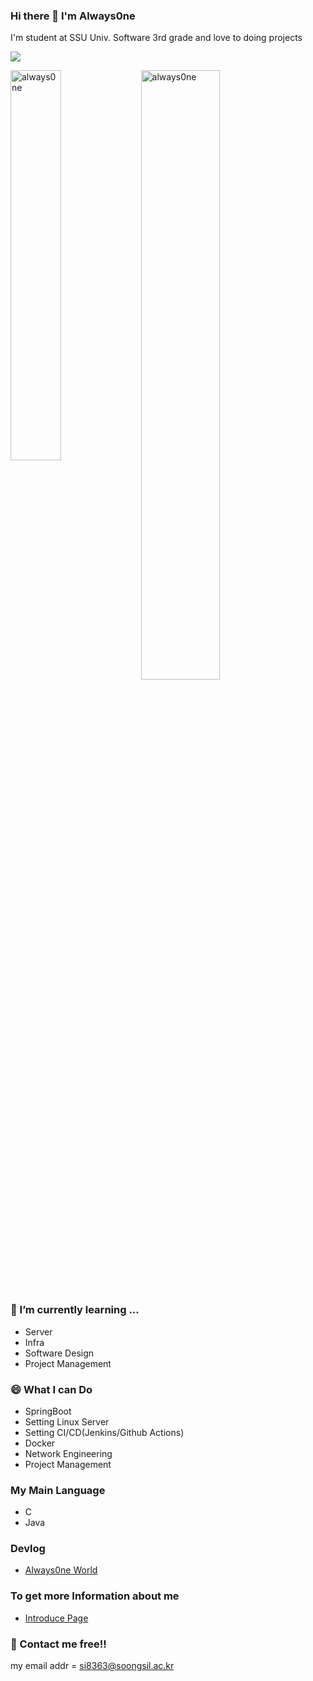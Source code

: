 ### Hi there 👋  I'm Always0ne

I'm student at SSU Univ. Software 3rd grade and love to doing projects  

![](https://komarev.com/ghpvc/?username=always0ne)  

<p><img align="left" src="https://github-readme-stats.vercel.app/api/top-langs/?username=always0ne&layout=compact&hide=html" alt="always0ne" width="40%"/></p>

<p>&nbsp;<img align="center" src="https://github-readme-stats.vercel.app/api?username=always0ne&show_icons=true" alt="always0ne"  width="50%"/></p>  

### 🌱 I’m currently learning ...
- Server
- Infra
- Software Design
- Project Management

### 😄 What I can Do
- SpringBoot
- Setting Linux Server
- Setting CI/CD(Jenkins/Github Actions)
- Docker
- Network Engineering
- Project Management

### My Main Language
- C
- Java

### Devlog
- [Always0ne World](https://always0ne.github.io/)

### To get more Information about me
- [Introduce Page](https://always0ne.github.io/whoAmI/)

### 💬 Contact me free!!
my email addr = si8363@soongsil.ac.kr

<!--
**always0ne/always0ne** is a ✨ _special_ ✨ repository because its `README.md` (this file) appears on your GitHub profile.

Here are some ideas to get you started:

- 🔭 I’m currently working on ...
- 🌱 I’m currently learning ...
- 👯 I’m looking to collaborate on ...
- 🤔 I’m looking for help with ...
- 💬 Ask me about ...
- 📫 How to reach me: ...
- 😄 Pronouns: ...
- ⚡ Fun fact: ...
-->
